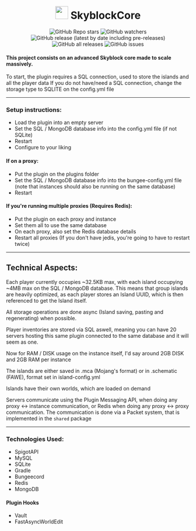 <h1 align="center"><img height="35" src="https://emoji.gg/assets/emoji/7333-parrotdance.gif"> SkyblockCore</h1>
<div align="center">

![GitHub Repo stars](https://img.shields.io/github/stars/IllusionTheDev/SkyblockCore?style=for-the-badge) 
![GitHub watchers](https://img.shields.io/github/watchers/IllusionTheDev/SkyblockCore?style=for-the-badge) 
![GitHub release (latest by date including pre-releases)](https://img.shields.io/github/v/release/IllusionTheDev/SkyblockCore?include_prereleases&style=for-the-badge) 
![GitHub all releases](https://img.shields.io/github/downloads/IllusionTheDev/SkyblockCore/total?style=for-the-badge) 
![GitHub issues](https://img.shields.io/github/issues/IllusionTheDev/SkyblockCore?style=for-the-badge)

</div>

#### This project consists on an advanced Skyblock core made to scale massively.

To start, the plugin requires a SQL connection, used to store the islands and all the player data If you do not have/need a SQL connection, change the storage type to SQLITE on the config.yml file

------------

### Setup instructions:
- Load the plugin into an empty server
- Set the SQL / MongoDB database info into the config.yml file (if not SQLite)
- Restart
- Configure to your liking

#### If on a proxy:
- Put the plugin on the plugins folder
- Set the SQL / MongoDB database info into the bungee-config.yml file (note that instances should also be running on the same database)
- Restart

#### If you're running multiple proxies (Requires Redis):
- Put the plugin on each proxy and instance
- Set them all to use the same database
- On each proxy, also set the Redis database details
- Restart all proxies (If you don't have jedis, you're going to have to restart twice)

------------

## Technical Aspects:

Each player currently occupies ~32.5KB max, with each island occupying ~4MB max on the SQL / MongoDB database. This means that group islands are heavily optimized, as each player stores an Island UUID, which is then referenced to get the Island itself.

All storage operations are done async (Island saving, pasting and regenerating) when possible.

Player inventories are stored via SQL aswell, meaning you can have 20 servers hosting this same plugin connected to the same database and it will seem as one.

Now for RAM / DISK usage on the instance itself, I'd say around 2GB DISK and 2GB RAM per instance

The islands are either saved in .mca (Mojang's format) or in .schematic (FAWE), format set in island-config.yml

Islands have their own worlds, which are loaded on demand

Servers communicate using the Plugin Messaging API, when doing any proxy <-> instance communication, or Redis when doing any proxy <-> proxy communication. The communication is done via a Packet system, that is implemented in the `shared` package


------------

### Technologies Used:
- SpigotAPI
- MySQL
- SQLite
- Gradle
- Bungeecord
- Redis
- MongoDB

#### Plugin Hooks
- Vault
- FastAsyncWorldEdit
